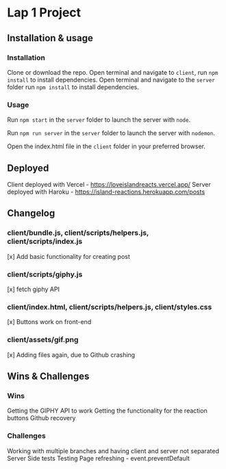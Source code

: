 # Lap 1 Project

## Installation & usage

### Installation

Clone or download the repo.
Open terminal and navigate to `client`, run `npm install` to install dependencies.
Open terminal and navigate to the `server` folder run `npm install` to install dependencies.


### Usage

Run `npm start` in the `server` folder to launch the server with `node`.

Run `npm run server` in the `server` folder to launch the server with `nodemon`.

Open the index.html file in the `client` folder in your preferred browser.

## Deployed
Client deployed with Vercel - https://loveislandreacts.vercel.app/ 
Server deployed with Haroku - https://island-reactions.herokuapp.com/posts

## Changelog

###  client/bundle.js, client/scripts/helpers.js, client/scripts/index.js

[x] Add basic functionality for creating post

###  client/scripts/giphy.js

[x] fetch giphy API

### client/index.html, client/scripts/helpers.js, client/styles.css

[x] Buttons work on front-end

 ### client/assets/gif.png 
 
[x] Adding files again, due to Github crashing


## Wins & Challenges

### Wins 
Getting the GIPHY API to work
Getting the functionality for the reaction buttons
Github recovery

### Challenges
Working with multiple branches and having client and server not separated
Server Side tests
Testing 
Page refreshing - event.preventDefault
